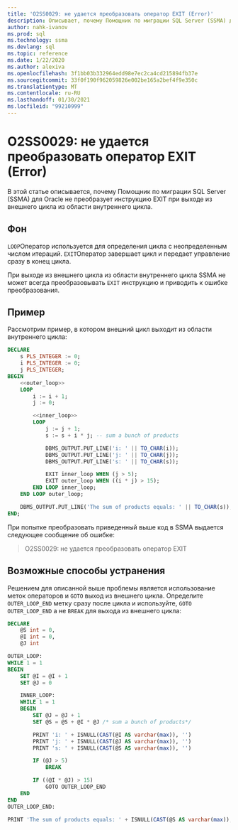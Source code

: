 ```yaml
---
title: 'O2SS0029: не удается преобразовать оператор EXIT (Error)'
description: Описывает, почему Помощник по миграции SQL Server (SSMA) для Oracle не преобразует оператор EXIT при выходе из внешнего цикла из области внутреннего цикла.
author: nahk-ivanov
ms.prod: sql
ms.technology: ssma
ms.devlang: sql
ms.topic: reference
ms.date: 1/22/2020
ms.author: alexiva
ms.openlocfilehash: 3f1bb03b332964edd98e7ec2ca4cd215894fb37e
ms.sourcegitcommit: 33f0f190f962059826e002be165a2bef4f9e350c
ms.translationtype: MT
ms.contentlocale: ru-RU
ms.lasthandoff: 01/30/2021
ms.locfileid: "99210999"
---
```

# <a name="o2ss0029-cannot-convert-exit-statement-error"></a>O2SS0029: не удается преобразовать оператор EXIT (Error)

В этой статье описывается, почему Помощник по миграции SQL Server (SSMA) для Oracle не преобразует инструкцию EXIT при выходе из внешнего цикла из области внутреннего цикла.

## <a name="background"></a>Фон

`LOOP`Оператор используется для определения цикла с неопределенным числом итераций. `EXIT`Оператор завершает цикл и передает управление сразу в конец цикла.

При выходе из внешнего цикла из области внутреннего цикла SSMA не может всегда преобразовывать `EXIT` инструкцию и приводить к ошибке преобразования.

## <a name="example"></a>Пример

Рассмотрим пример, в котором внешний цикл выходит из области внутреннего цикла:

```sql
DECLARE
    s PLS_INTEGER := 0;
    i PLS_INTEGER := 0;
    j PLS_INTEGER;
BEGIN
    <<outer_loop>>
    LOOP
        i := i + 1;
        j := 0;

        <<inner_loop>>
        LOOP
            j := j + 1;
            s := s + i * j; -- sum a bunch of products

            DBMS_OUTPUT.PUT_LINE('i: ' || TO_CHAR(i));
            DBMS_OUTPUT.PUT_LINE('j: ' || TO_CHAR(j));
            DBMS_OUTPUT.PUT_LINE('s: ' || TO_CHAR(s));

            EXIT inner_loop WHEN (j > 5);
            EXIT outer_loop WHEN ((i * j) > 15);
        END LOOP inner_loop;
    END LOOP outer_loop;

    DBMS_OUTPUT.PUT_LINE('The sum of products equals: ' || TO_CHAR(s));
END;
```

При попытке преобразовать приведенный выше код в SSMA выдается следующее сообщение об ошибке:

> O2SS0029: не удается преобразовать оператор EXIT

## <a name="possible-remedies"></a>Возможные способы устранения

Решением для описанной выше проблемы является использование меток операторов и `GOTO` выход из внешнего цикла. Определите `OUTER_LOOP_END` метку сразу после цикла и используйте, `GOTO OUTER_LOOP_END` а не `BREAK` для выхода из внешнего цикла:

```sql
DECLARE
    @S int = 0,
    @I int = 0,
    @J int

OUTER_LOOP:
WHILE 1 = 1
BEGIN
    SET @I = @I + 1
    SET @J = 0

    INNER_LOOP:
    WHILE 1 = 1
    BEGIN
        SET @J = @J + 1
        SET @S = @S + @I * @J /* sum a bunch of products*/

        PRINT 'i: ' + ISNULL(CAST(@I AS varchar(max)), '')
        PRINT 'j: ' + ISNULL(CAST(@J AS varchar(max)), '')
        PRINT 's: ' + ISNULL(CAST(@S AS varchar(max)), '')

        IF (@J > 5)
            BREAK

        IF ((@I * @J) > 15)
            GOTO OUTER_LOOP_END
    END
END
OUTER_LOOP_END:

PRINT 'The sum of products equals: ' + ISNULL(CAST(@S AS varchar(max)), '')
```
